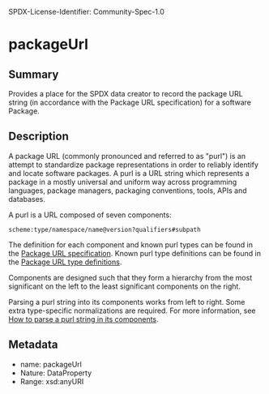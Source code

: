 SPDX-License-Identifier: Community-Spec-1.0

# packageUrl

## Summary

Provides a place for the SPDX data creator to record the package URL string
(in accordance with the Package URL specification) for a software Package.

## Description

A package URL (commonly pronounced and referred to as "purl") is an attempt to
standardize package representations in order to reliably identify and locate
software packages. A purl is a URL string which represents a package in a
mostly universal and uniform way across programming languages, package
managers, packaging conventions, tools, APIs and databases.

A purl is a URL composed of seven components:

```text
scheme:type/namespace/name@version?qualifiers#subpath
```

The definition for each component and known purl types can be found in the
[Package URL specification](../../../annexes/pkg-url-specification.md).
Known purl type definitions can be found in the
[Package URL type definitions](https://github.com/package-url/purl-spec/blob/b33dda1cf4515efa8eabbbe8e9b140950805f845/PURL-TYPES.rst).

Components are designed such that they form a hierarchy from the most
significant on the left to the least significant components on the right.

Parsing a purl string into its components works from left to right. Some extra
type-specific normalizations are required. For more information, see
[How to parse a purl string in its components](https://github.com/package-url/purl-spec/blob/b33dda1cf4515efa8eabbbe8e9b140950805f845/PURL-SPECIFICATION.rst#how-to-parse-a-purl-string-in-its-components).

## Metadata

- name: packageUrl
- Nature: DataProperty
- Range: xsd:anyURI
